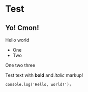 # Test

## Yo! Cmon!

Hello world

* One
* Two

One two three

Test text with **bold** and *italic* markup!

```
console.log('Hello, world!');
```
